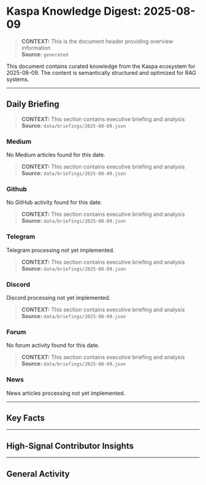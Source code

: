 # Kaspa Knowledge Digest: 2025-08-09

> **CONTEXT:** This is the document header providing overview information  
> **Source:** `generated`

This document contains curated knowledge from the Kaspa ecosystem
for 2025-08-09. The content is semantically structured and optimized
for RAG systems.

---

## Daily Briefing

> **CONTEXT:** This section contains executive briefing and analysis  
> **Source:** `data/briefings/2025-08-09.json`

### Medium

No Medium articles found for this date.

> **CONTEXT:** This section contains executive briefing and analysis  
> **Source:** `data/briefings/2025-08-09.json`

### Github

No GitHub activity found for this date.

> **CONTEXT:** This section contains executive briefing and analysis  
> **Source:** `data/briefings/2025-08-09.json`

### Telegram

Telegram processing not yet implemented.

> **CONTEXT:** This section contains executive briefing and analysis  
> **Source:** `data/briefings/2025-08-09.json`

### Discord

Discord processing not yet implemented.

> **CONTEXT:** This section contains executive briefing and analysis  
> **Source:** `data/briefings/2025-08-09.json`

### Forum

No forum activity found for this date.

> **CONTEXT:** This section contains executive briefing and analysis  
> **Source:** `data/briefings/2025-08-09.json`

### News

News articles processing not yet implemented.

---

## Key Facts



---

## High-Signal Contributor Insights



---

## General Activity

